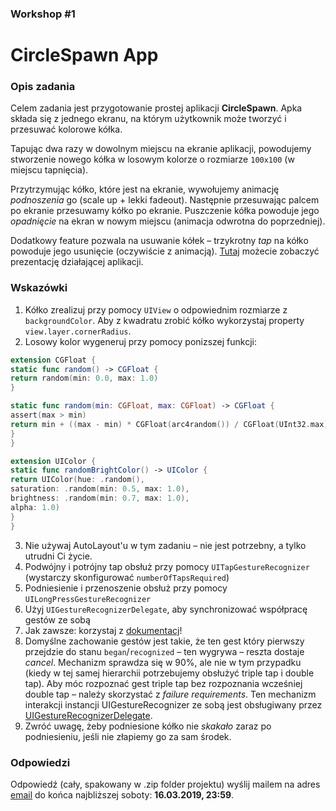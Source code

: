 ### Workshop #1

# CircleSpawn App

### Opis zadania

Celem zadania jest przygotowanie prostej aplikacji **CircleSpawn**. Apka składa się z jednego ekranu, na którym użytkownik może tworzyć i przesuwać kolorowe kółka.

Tapując dwa razy w dowolnym miejscu na ekranie aplikacji, powodujemy stworzenie nowego kółka w losowym kolorze o rozmiarze `100x100` (w miejscu tapnięcia).

Przytrzymując kółko, które jest na ekranie, wywołujemy animację *podnoszenia* go (scale up + lekki fadeout). Następnie przesuwając palcem po ekranie przesuwamy kółko po ekranie. Puszczenie kółka powoduje jego *opadnięcie* na ekran w nowym miejscu (animacja odwrotna do poprzedniej).

Dodatkowy feature pozwala na usuwanie kółek – trzykrotny *tap* na kółko powoduje jego usunięcie (oczywiście z animacją). [Tutaj](film.mov) możecie zobaczyć prezentację działającej aplikacji.

### Wskazówki

1. Kółko zrealizuj przy pomocy `UIView` o odpowiednim rozmiarze z `backgroundColor`. Aby z kwadratu zrobić kółko wykorzystaj property `view.layer.cornerRadius`.
2. Losowy kolor wygeneruj przy pomocy ponizszej funkcji:
```swift
extension CGFloat {
static func random() -> CGFloat {
return random(min: 0.0, max: 1.0)
}

static func random(min: CGFloat, max: CGFloat) -> CGFloat {
assert(max > min)
return min + ((max - min) * CGFloat(arc4random()) / CGFloat(UInt32.max))
}
}

extension UIColor {
static func randomBrightColor() -> UIColor {
return UIColor(hue: .random(),
saturation: .random(min: 0.5, max: 1.0),
brightness: .random(min: 0.7, max: 1.0),
alpha: 1.0)
}
}
```

3. Nie używaj AutoLayout'u w tym zadaniu – nie jest potrzebny, a tylko utrudni Ci życie.
4. Podwójny i potrójny tap obsłuż przy pomocy `UITapGestureRecognizer` (wystarczy skonfigurować `numberOfTapsRequired`)
5. Podniesienie i przenoszenie obsłuż przy pomocy `UILongPressGestureRecognizer`
6. Użyj `UIGestureRecognizerDelegate`, aby synchronizować współpracę gestów ze sobą
7. Jak zawsze: korzystaj z [dokumentacj](https://developer.apple.com/documentation/uikit/uigesturerecognizer)!
8. Domyślne zachowanie gestów jest takie, że ten gest który pierwszy przejdzie do stanu `began`/`recognized` – ten wygrywa – reszta dostaje *cancel*. Mechanizm sprawdza się w 90%, ale nie w tym przypadku (kiedy w tej samej hierarchii potrzebujemy obsłużyć triple tap i double tap). Aby móc rozpoznać gest triple tap bez rozpoznania wcześniej double tap – należy skorzystać z *failure requirements*. Ten mechanizm interakcji instancji UIGestureRecognizer ze sobą jest obsługiwany przez [UIGestureRecognizerDelegate](https://developer.apple.com/documentation/uikit/uigesturerecognizerdelegate).
9. Zwróć uwagę, żeby podniesione kółko nie *skakało* zaraz po podniesieniu, jeśli nie złapiemy go za sam środek.

### Odpowiedzi

Odpowiedź (cały, spakowany w .zip folder projektu) wyślij mailem na adres [email](mailto:ios@daftacademy.pl) do końca najbliższej soboty: **16.03.2019, 23:59**.

